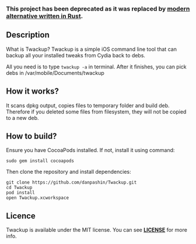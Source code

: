 ### This project has been deprecated as it was replaced by [modern alternative written in Rust](https://github.com/danpashin/twackup-rs).

## Description
What is Twackup? Twackup is a simple iOS command line tool that can backup all your installed tweaks from Cydia back to debs.

All you need is to type `twackup -a` in terminal. After it finishes, you can pick debs in /var/mobile/Documents/twackup

## How it works?

It scans dpkg output, copies files to temporary folder and build deb. Therefore if you deleted some files from filesystem, they will not be copied to a new deb.

## How to build?
Ensure you have CocoaPods installed. If not, install it using command:

`sudo gem install cocoapods`

Then clone the repository and install dependencies:

```
git clone https://github.com/danpashin/Twackup.git
cd Twackup
pod install
open Twackup.xcworkspace
```

## Licence
Twackup is available under the MIT license. You can see [**LICENSE**](./LICENSE) for more info.
